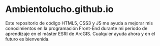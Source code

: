 # Ambientolucho.github.io
Este repositorio de código HTML5, CSS3 y JS me ayuda a mejorar mis conocimientos en la programación Front-End durante mi periodo de aprendizaje en el máster ESRI de ArcGIS.
Cualquier ayuda ahora y en el futuro es bienvenida.
